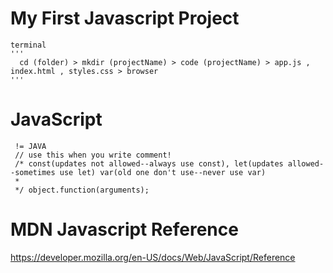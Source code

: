 # My First Javascript Project

    terminal
    '''
      cd (folder) > mkdir (projectName) > code (projectName) > app.js , index.html , styles.css > browser
    '''

# JavaScript

     != JAVA
     // use this when you write comment!
     /* const(updates not allowed--always use const), let(updates allowed--sometimes use let) var(old one don't use--never use var)
     *
     */ object.function(arguments);

# MDN Javascript Reference

https://developer.mozilla.org/en-US/docs/Web/JavaScript/Reference
